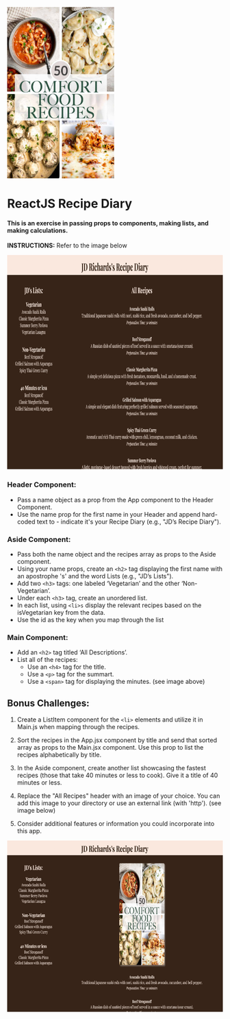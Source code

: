 <img src="./src/images/comfort.jpg" width="250" height="400">

# ReactJS Recipe Diary

#### This is an exercise in passing props to components, making lists, and making calculations.

**INSTRUCTIONS:**
Refer to the image below

<img src="./src/images/browser.png" width="700" height="500">

### Header Component:

- Pass a name object as a prop from the App component to the Header Component.
- Use the name prop for the first name in your Header and append hard-coded text to - indicate it's your Recipe Diary (e.g., "JD’s Recipe Diary").

### Aside Component:

- Pass both the name object and the recipes array as props to the Aside component.
- Using your name props, create an `<h2>` tag displaying the first name with an apostrophe 's' and the word Lists (e.g., "JD’s Lists").
- Add two `<h3>` tags: one labeled ‘Vegetarian’ and the other ‘Non-Vegetarian’.
- Under each `<h3>` tag, create an unordered list.
- In each list, using `<li>s` display the relevant recipes based on the isVegetarian key from the data.
- Use the id as the key when you map through the list

### Main Component:

- Add an `<h2>` tag titled ‘All Descriptions’.
- List all of the recipes:
  - Use an `<h4>` tag for the title.
  - Use a `<p>` tag for the summart.
  - Use a `<span>` tag for displaying the minutes. (see image above)

## Bonus Challenges:

1. Create a ListItem component for the `<li>` elements and utilize it in Main.js when mapping through the recipes.

1. Sort the recipes in the App.jsx component by title and send that sorted array as props to the Main.jsx component. Use this prop to list the recipes alphabetically by title.

1. In the Aside component, create another list showcasing the fastest recipes (those that take 40 minutes or less to cook). Give it a title of 40 minutes or less.

1. Replace the "All Recipes" header with an image of your choice. You can add this image to your directory or use an external link (with 'http'). (see image below)

1. Consider additional features or information you could incorporate into this app.

<img src="./src/images/bonus.png" width="700" height="400">
